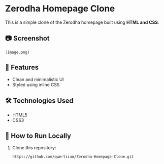 # Zerodha Homepage Clone

This is a simple clone of the Zerodha homepage built using **HTML and CSS**.

## 📷 Screenshot
    (image.png)

## 🌟 Features
- Clean and minimalistic UI
- Styled using inline CSS

## 🛠️ Technologies Used
- HTML5
- CSS3

## 🚀 How to Run Locally
1. Clone this repository:
   ```sh
   https://github.com/qwertiian/Zerodha-Homepage-Clone.git